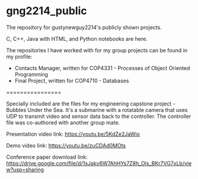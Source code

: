 # gng2214_public
The repository for gustynewguy2214's publicly shown projects.

C, C++, Java with HTML, and Python notebooks are here.

The repositories I have worked with for my group projects can be found in my profile:
- Contacts Manager, written for COP4331 - Processes of Object Oriented Programming
- Final Project, written for COP4710 - Databases

================

Specially included are the files for my engineering capstone project - Bubbles Under the Sea. It's a submarine with a rotatable camera that uses UDP to transmit video and sensor data back to the controller. The controller file was co-authored with another group mate.

Presentation video link: https://youtu.be/5KdZe2JaWio

Demo video link:	https://youtu.be/zuCDAd0MOts

Conference paper download link: https://drive.google.com/file/d/1sJakv6W7AhHYs7Z8h_Ols_BKr7VG7xLb/view?usp=sharing
